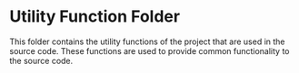 # Utility Function Folder

This folder contains the utility functions of the project that are used in the source code.
These functions are used to provide common functionality to the source code.